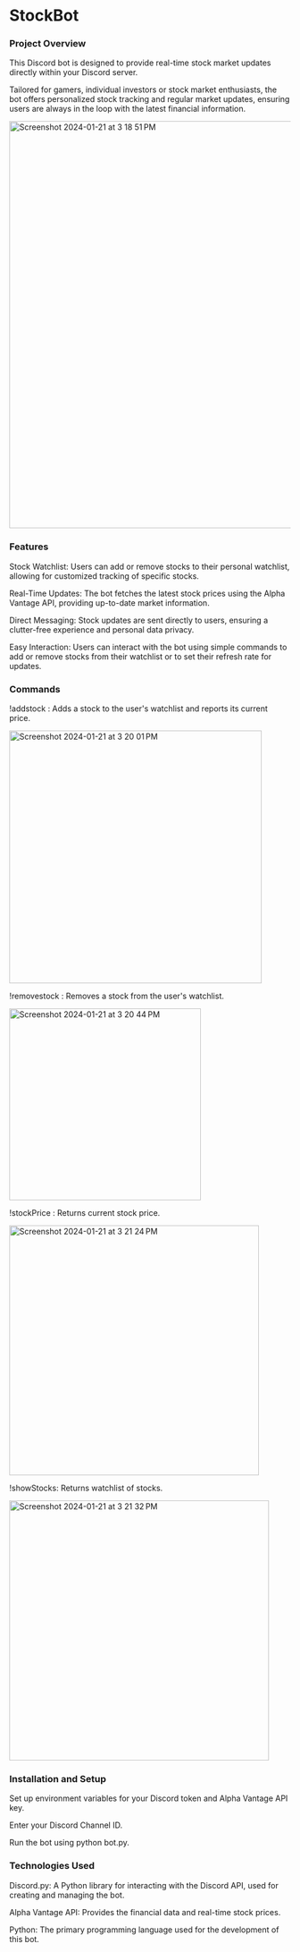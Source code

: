 # StockBot

### Project Overview

This Discord bot is designed to provide real-time stock market updates directly within your Discord server.    

Tailored for gamers, individual investors or stock market enthusiasts, the bot offers personalized stock tracking and regular market updates, ensuring users are always in the loop with the latest financial information.

<img width="728" alt="Screenshot 2024-01-21 at 3 18 51 PM" src="https://github.com/joonhoswe/StockBot/assets/149014867/d7e24bc5-2c4a-4ccd-96d9-09d70c6939d4">

### Features

Stock Watchlist: Users can add or remove stocks to their personal watchlist, allowing for customized tracking of specific stocks.    

Real-Time Updates: The bot fetches the latest stock prices using the Alpha Vantage API, providing up-to-date market information.    

Direct Messaging: Stock updates are sent directly to users, ensuring a clutter-free experience and personal data privacy.  

Easy Interaction: Users can interact with the bot using simple commands to add or remove stocks from their watchlist or to set their refresh rate for updates.

### Commands

!addstock <TICKER>: Adds a stock to the user's watchlist and reports its current price.  

<img width="452" alt="Screenshot 2024-01-21 at 3 20 01 PM" src="https://github.com/joonhoswe/StockBot/assets/149014867/7f2cda1b-0ffc-4c3e-affe-071a38c17450">

!removestock <TICKER>: Removes a stock from the user's watchlist.  

<img width="343" alt="Screenshot 2024-01-21 at 3 20 44 PM" src="https://github.com/joonhoswe/StockBot/assets/149014867/7c5861c9-75c4-441f-b882-bd95548e58fc">

!stockPrice <TICKER>: Returns current stock price.

<img width="447" alt="Screenshot 2024-01-21 at 3 21 24 PM" src="https://github.com/joonhoswe/StockBot/assets/149014867/8d51ab96-e8ee-4e40-bafc-402aa01f41bb">

!showStocks: Returns watchlist of stocks.

<img width="465" alt="Screenshot 2024-01-21 at 3 21 32 PM" src="https://github.com/joonhoswe/StockBot/assets/149014867/f0dbdc52-d491-41eb-8d7f-8d009182bf8d">


### Installation and Setup 

Set up environment variables for your Discord token and Alpha Vantage API key.  

Enter your Discord Channel ID.  

Run the bot using python bot.py.

### Technologies Used

Discord.py: A Python library for interacting with the Discord API, used for creating and managing the bot.  

Alpha Vantage API: Provides the financial data and real-time stock prices.  

Python: The primary programming language used for the development of this bot.
